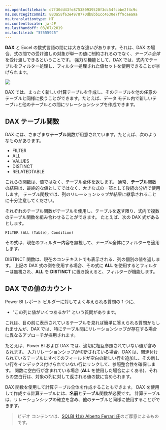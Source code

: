 ```yaml
---
ms.openlocfilehash: d7f30dd43fe875380939520f3dc54fcbbe2f4c9c
ms.sourcegitcommit: 883a58f63e4978770db8bb1cc4630e7ff9caea9a
ms.translationtype: HT
ms.contentlocale: ja-JP
ms.lasthandoff: 03/07/2019
ms.locfileid: "57555925"
---
```

**DAX** と Excel の数式言語の間には大きな違いがあります。それは、DAX の場合、式の間での受け渡しの対象が単一の値に制約されるのでなく、*テーブル全体*を受け渡しできるということです。 強力な機能として、DAX では、式内でテーブルをフィルター処理し、フィルター処理された値セットを使用できることが挙げられます。

![](media/7-6-dax-tables-and-filtering/dax-tables-filtering_1.png)

DAX では、まったく新しい計算テーブルを作成し、そのテーブルを他の任意のテーブルと同様に扱うことができます。たとえば、データ モデル内で新しいテーブルと他のテーブルとの間にリレーションシップを作成できます。

## <a name="dax-table-functions"></a>DAX テーブル関数
DAX には、さまざまな**テーブル**関数が用意されています。たとえば、次のようなものがあります。

* FILTER
* ALL
* VALUES
* DISTINCT
* RELATEDTABLE

これらの関数は、値ではなく、テーブル全体を返します。 通常、**テーブル**関数の結果は、最終的な値としてではなく、大きな式の一部として後続の分析で使用します。 テーブル関数では、列のリレーションシップが結果に継承されることに十分注意してください。

それぞれのテーブル関数がテーブルを使用し、テーブルを返す限り、式内で複数のテーブル関数を組み合わせることができます。 たとえば、次の DAX 式があるとします。

    FILTER (ALL (Table), Condition)

その式は、現在のフィルター内容を無視して、*テーブル*全体にフィルターを適用します。

DISTINCT 関数は、現在のコンテキストでも表示される、列の個別の値を返します。 上記の DAX 式の例を使用する場合、その式に **ALL** を使用するとフィルターは無視され、**ALL** を **DISTINCT** に置き換えると、フィルターが機能します。

## <a name="counting-values-with-dax"></a>DAX での値のカウント
Power BI レポート ビルダーに対してよく与えられる質問の 1 つに、

* "この列に値がいくつあるか?" という質問があります。

これは、目の前に表示されているテーブルを見れば簡単に答えられる質問かもしれませんが、DAX では、特にテーブル間にリレーションシップが存在する場合に異なるアプローチが採用されます。

たとえば、Power BI および DAX では、適切に相互参照されていない値が含められます。 入力リレーションシップが切断されている場合、DAX は、関連付けられているテーブルにすべてのフィールドが空白の新しい行を追加し、その新しい行をインデックス付けられていない行にリンクして、参照整合性を確保します。 関数に空白行が含まれている場合 (**ALL** を使用した場合によくある)、それらの空白行は、対象の列に対して返される値の数に含められます。

DAX 関数を使用して計算テーブル全体を作成することもできます。 DAX を使用して作成する計算テーブルには、**名前**と**テーブル**関数が必要です。 計算テーブルは、リレーションシップの確立を含め、他のテーブルと同様に使用することができます。

> ビデオ コンテンツは、[SQLBI 社の Alberto Ferrari 氏](http://www.sqlbi.com/learning-dax)のご厚意によるものです。
> 
> 

